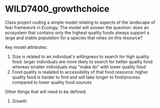 # WILD7400_growthchoice
Class project coding a simple model relating to aspects of the landscape of fear framework in Ecology. The model will answer the question: does an ecosystem that contains only the highest quality foods always support a large and stable population for a species that relies on this resource?

Key model attributes:
1. Size is related to an individual's willingness to search for high quality food: larger individuals are more likely to search for better quality food whereas smaller individuals may "make do" with lower quality food
2. Food quality is realated to accessibility of that food resource: higher quality food is harder to find and will take longer to find/process compared to lower quality food sources

Other things that will need to be defined: 
1. Growth
